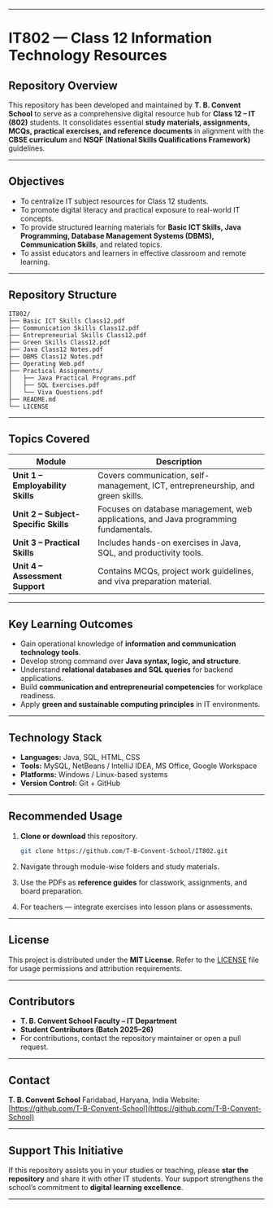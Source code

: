 
---

# IT802 — Class 12 Information Technology Resources

## Repository Overview

This repository has been developed and maintained by **T. B. Convent School** to serve as a comprehensive digital resource hub for **Class 12 – IT (802)** students.
It consolidates essential **study materials, assignments, MCQs, practical exercises, and reference documents** in alignment with the **CBSE curriculum** and **NSQF (National Skills Qualifications Framework)** guidelines.

---

## Objectives

* To centralize IT subject resources for Class 12 students.
* To promote digital literacy and practical exposure to real-world IT concepts.
* To provide structured learning materials for **Basic ICT Skills, Java Programming, Database Management Systems (DBMS), Communication Skills**, and related topics.
* To assist educators and learners in effective classroom and remote learning.

---

## Repository Structure

```
IT802/
├── Basic ICT Skills Class12.pdf
├── Communication Skills Class12.pdf
├── Entrepreneurial Skills Class12.pdf
├── Green Skills Class12.pdf
├── Java Class12 Notes.pdf
├── DBMS Class12 Notes.pdf
├── Operating Web.pdf
├── Practical Assignments/
│   ├── Java Practical Programs.pdf
│   ├── SQL Exercises.pdf
│   └── Viva Questions.pdf
├── README.md
└── LICENSE
```

---

## Topics Covered

| Module                               | Description                                                                          |
| ------------------------------------ | ------------------------------------------------------------------------------------ |
| **Unit 1 – Employability Skills**    | Covers communication, self-management, ICT, entrepreneurship, and green skills.      |
| **Unit 2 – Subject-Specific Skills** | Focuses on database management, web applications, and Java programming fundamentals. |
| **Unit 3 – Practical Skills**        | Includes hands-on exercises in Java, SQL, and productivity tools.                    |
| **Unit 4 – Assessment Support**      | Contains MCQs, project work guidelines, and viva preparation material.               |

---

## Key Learning Outcomes

* Gain operational knowledge of **information and communication technology tools**.
* Develop strong command over **Java syntax, logic, and structure**.
* Understand **relational databases and SQL queries** for backend applications.
* Build **communication and entrepreneurial competencies** for workplace readiness.
* Apply **green and sustainable computing principles** in IT environments.

---

## Technology Stack

* **Languages:** Java, SQL, HTML, CSS
* **Tools:** MySQL, NetBeans / IntelliJ IDEA, MS Office, Google Workspace
* **Platforms:** Windows / Linux-based systems
* **Version Control:** Git + GitHub

---

## Recommended Usage

1. **Clone or download** this repository.

   ```bash
   git clone https://github.com/T-B-Convent-School/IT802.git
   ```
2. Navigate through module-wise folders and study materials.
3. Use the PDFs as **reference guides** for classwork, assignments, and board preparation.
4. For teachers — integrate exercises into lesson plans or assessments.

---

## License

This project is distributed under the **MIT License**.
Refer to the [LICENSE](./LICENSE) file for usage permissions and attribution requirements.

---

## Contributors

* **T. B. Convent School Faculty – IT Department**
* **Student Contributors (Batch 2025–26)**
* For contributions, contact the repository maintainer or open a pull request.

---

## Contact

**T. B. Convent School**
Faridabad, Haryana, India
Website: [https://github.com/T-B-Convent-School](https://github.com/T-B-Convent-School)

---

## Support This Initiative

If this repository assists you in your studies or teaching, please **star the repository** and share it with other IT students.
Your support strengthens the school’s commitment to **digital learning excellence**.

---
